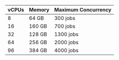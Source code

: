 | vCPUs | Memory | Maximum Concurrency |
| :--- | :--- | :--- |
| 8 | 64 GB | 300 jobs |
| 16 | 160 GB | 700 jobs |
| 32 | 128 GB | 1300 jobs |
| 64 | 256 GB | 2000 jobs |
| 96 | 384 GB | 4000 jobs |